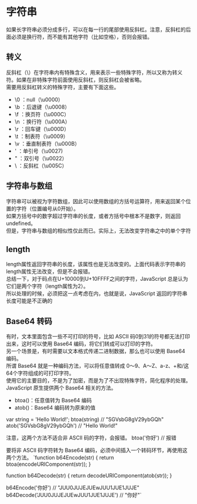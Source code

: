 # 字符串
如果长字符串必须分成多行，可以在每一行的尾部使用反斜杠。注意，反斜杠的后面必须是换行符，而不能有其他字符（比如空格），否则会报错。
## 转义
反斜杠（\）在字符串内有特殊含义，用来表示一些特殊字符，所以又称为转义符。如果在非特殊字符前面使用反斜杠，则反斜杠会被省略。  
需要用反斜杠转义的特殊字符，主要有下面这些。
* \0 ：null（\u0000）
* \b ：后退键（\u0008）
* \f ：换页符（\u000C）
* \n ：换行符（\u000A）
* \r ：回车键（\u000D）
* \t ：制表符（\u0009）
* \v ：垂直制表符（\u000B）
* \' ：单引号（\u0027)
* \" ：双引号（\u0022）
* \\ ：反斜杠（\u005C）  
## 字符串与数组
字符串可以被视为字符数组，因此可以使用数组的方括号运算符，用来返回某个位置的字符（位置编号从0开始）。  
如果方括号中的数字超过字符串的长度，或者方括号中根本不是数字，则返回undefined。  
但是，字符串与数组的相似性仅此而已。实际上，无法改变字符串之中的单个字符
## length
length属性返回字符串的长度，该属性也是无法改变的。上面代码表示字符串的length属性无法改变，但是不会报错。  
总结一下，对于码点在U+10000到U+10FFFF之间的字符，JavaScript 总是认为它们是两个字符（length属性为2）。  
所以处理的时候，必须把这一点考虑在内，也就是说，JavaScript 返回的字符串长度可能是不正确的
## Base64 转码
有时，文本里面包含一些不可打印的符号，比如 ASCII 码0到31的符号都无法打印出来，这时可以使用 Base64 编码，将它们转成可以打印的字符。  
另一个场景是，有时需要以文本格式传递二进制数据，那么也可以使用 Base64 编码。  
所谓 Base64 就是一种编码方法，可以将任意值转成 0～9、A～Z、a-z、+和/这64个字符组成的可打印字符。  
使用它的主要目的，不是为了加密，而是为了不出现特殊字符，简化程序的处理。  
JavaScript 原生提供两个 Base64 相关的方法。
* btoa()：任意值转为 Base64 编码
* atob()：Base64 编码转为原来的值  

var string = 'Hello World!';
btoa(string) // "SGVsbG8gV29ybGQh"
atob('SGVsbG8gV29ybGQh') // "Hello World!" 

注意，这两个方法不适合非 ASCII 码的字符，会报错。
btoa('你好') // 报错

要将非 ASCII 码字符转为 Base64 编码，必须中间插入一个转码环节，再使用这两个方法。
`function b64Encode(str) {
  return btoa(encodeURIComponent(str));
}

function b64Decode(str) {
  return decodeURIComponent(atob(str));
}

b64Encode('你好') // "JUU0JUJEJUEwJUU1JUE1JUJE"
b64Decode('JUU0JUJEJUEwJUU1JUE1JUJE') // "你好"`

